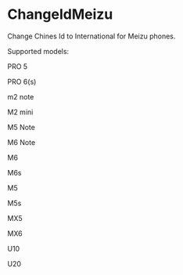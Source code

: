 # ChangeIdMeizu
Change Chines Id to International for Meizu phones.

Supported models:

PRO 5

PRO 6(s)

m2 note

M2 mini

M5 Note

M6 Note

M6

M6s

M5

M5s

MX5

MX6

U10

U20
